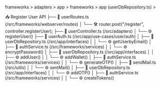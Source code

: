 frameworks > adapters > app > frameworks > app (userDbRepository.ts) > 

📥 Register User API
├── 📝 userRoutes.ts (/src/frameworks/webserver/routes)
│   └── 🛠️ router.post("/register", controller.registerUser);
├── 📝 userController.ts (/src/adapters)
│   └── ⚙️ registerUser()
├── 📝 userAuth.ts (/src/app/use-cases/user/auth)
│   ├── 📝 userDbRepository.ts (/src/app/interfaces)
│   │   └── ⚙️ getUserbyEmail()
│   ├── 📝 authService.ts (/src/frameworks/services)
│   │   └── ⚙️ encryptPassword()
│   ├── 📝 userDbRepository.ts (/src/app/interfaces)
│   │   ├── ⚙️ addUser()
│   │   └── ⚙️ addWallet()
│   ├── 📝 authService.ts (/src/frameworks/services)
│   │   └── ⚙️ generateOTP()
│   ├── 📝 sendMail.ts (/src/utils)
│   │   └── ⚙️ sentMail()
│   ├── 📝 userDbRepository.ts (/src/app/interfaces)
│   │   └── ⚙️ addOTP()
│   ├── 📝 authService.ts (/src/frameworks/services)
│   │   └── ⚙️ createTokens()

